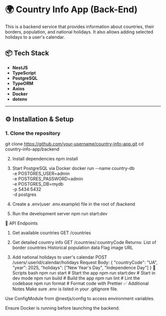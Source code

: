 # 🌍 Country Info App (Back-End)

This is a backend service that provides information about countries, their borders, population, and national holidays. It also allows adding selected holidays to a user's calendar.

## 📦 Tech Stack

- **NestJS**
- **TypeScript**
- **PostgreSQL**
- **TypeORM**
- **Axios**
- **Docker**
- **dotenv**

---

## ⚙️ Installation & Setup

### 1. Clone the repository

git clone https://github.com/your-username/country-info-app.git
cd country-info-app/backend

2. Install dependencies
npm install

3. Start PostgreSQL via Docker
docker run --name country-db \
  -e POSTGRES_USER=admin \
  -e POSTGRES_PASSWORD=admin \
  -e POSTGRES_DB=mydb \
  -p 5434:5432 \
  -d postgres

4. Create a .env(user .env.example) file in the root of /backend

5. Run the development server
npm run start:dev

📌 API Endpoints
1. Get available countries
GET /countries
2. Get detailed country info
GET /countries/:countryCode
Returns:
List of border countries
Historical population data
Flag image URL

3. Add national holidays to user's calendar
POST /users/:userId/calendar/holidays
Request Body:
{
  "countryCode": "UA",
  "year": 2025,
  "holidays": ["New Year's Day", "Independence Day"]
}
📜 Scripts
bash
npm run start        # Start the app
npm run start:dev    # Start in dev mode
npm run build        # Build the app
npm run lint         # Lint the codebase
npm run format       # Format code with Prettier
✅ Additional Notes
Make sure .env is listed in your .gitignore file.

Use ConfigModule from @nestjs/config to access environment variables.

Ensure Docker is running before launching the backend.